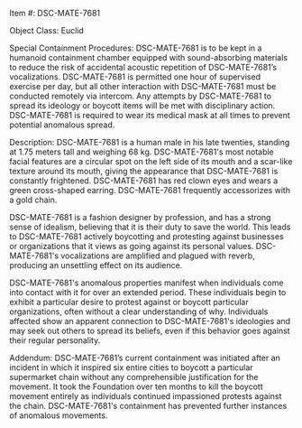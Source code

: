 Item #: DSC-MATE-7681

Object Class: Euclid

Special Containment Procedures:
DSC-MATE-7681 is to be kept in a humanoid containment chamber equipped with sound-absorbing materials to reduce the risk of accidental acoustic repetition of DSC-MATE-7681’s vocalizations. DSC-MATE-7681 is permitted one hour of supervised exercise per day, but all other interaction with DSC-MATE-7681 must be conducted remotely via intercom. Any attempts by DSC-MATE-7681 to spread its ideology or boycott items will be met with disciplinary action. DSC-MATE-7681 is required to wear its medical mask at all times to prevent potential anomalous spread.

Description:
DSC-MATE-7681 is a human male in his late twenties, standing at 1.75 meters tall and weighing 68 kg. DSC-MATE-7681's most notable facial features are a circular spot on the left side of its mouth and a scar-like texture around its mouth, giving the appearance that DSC-MATE-7681 is constantly frightened. DSC-MATE-7681 has red clown eyes and wears a green cross-shaped earring. DSC-MATE-7681 frequently accessorizes with a gold chain.

DSC-MATE-7681 is a fashion designer by profession, and has a strong sense of idealism, believing that it is their duty to save the world. This leads to DSC-MATE-7681 actively boycotting and protesting against businesses or organizations that it views as going against its personal values. DSC-MATE-7681's vocalizations are amplified and plagued with reverb, producing an unsettling effect on its audience.

DSC-MATE-7681's anomalous properties manifest when individuals come into contact with it for over an extended period. These individuals begin to exhibit a particular desire to protest against or boycott particular organizations, often without a clear understanding of why. Individuals affected show an apparent connection to DSC-MATE-7681's ideologies and may seek out others to spread its beliefs, even if this behavior goes against their regular personality.

Addendum:
DSC-MATE-7681’s current containment was initiated after an incident in which it inspired six entire cities to boycott a particular supermarket chain without any comprehensible justification for the movement. It took the Foundation over ten months to kill the boycott movement entirely as individuals continued impassioned protests against the chain. DSC-MATE-7681's containment has prevented further instances of anomalous movements.